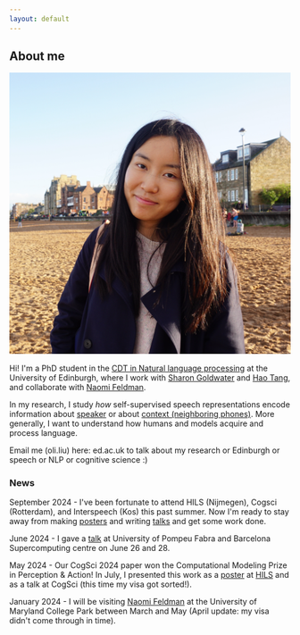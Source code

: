 ```yaml
---
layout: default
---
```


## About me

<img class="profile-picture" src="profile.jpg" onmouseover="this.src='coco_headphone.jpg';" onmouseout="this.src='profile.jpg';">

Hi! I'm a PhD student in the [CDT in Natural language processing](https://web.inf.ed.ac.uk/cdt/natural-language-processing) at the University of Edinburgh, where I work with [Sharon Goldwater](https://homepages.inf.ed.ac.uk/sgwater/) and [Hao Tang](https://homepages.inf.ed.ac.uk/htang2/), and collaborate with [Naomi Feldman](https://users.umiacs.umd.edu/~nhf/index.html). 

In my research, I study *how* self-supervised speech representations encode information about [speaker](https://arxiv.org/pdf/2305.12464.pdf) or about [context (neighboring phones)](https://arxiv.org/pdf/2405.08237). More generally, I want to understand how humans and models acquire and process language. 

Email me (oli.liu) here: ed.ac.uk to talk about my research or Edinburgh or speech or NLP or cognitive science :) 

### News

September 2024 - I've been fortunate to attend HILS (Nijmegen), Cogsci (Rotterdam), and Interspeech (Kos) this past summer. Now I'm ready to stay away from making [posters](interspeech_poster.pdf) and writing [talks](cogsci_talk.pdf) and get some work done.

June 2024 - I gave a [talk](UPF-BSC_talk.pdf) at University of Pompeu Fabra and Barcelona Supercomputing centre on June 26 and 28. 

May 2024 - Our CogSci 2024 paper won the Computational Modeling Prize in Perception & Action! In July, I presented this work as a [poster](hils_poster.pdf) at [HILS](https://hils2024.nl/) and as a talk at CogSci (this time my visa got sorted!).

January 2024 - I will be visiting [Naomi Feldman](https://users.umiacs.umd.edu/~nhf/) at the University of Maryland College Park between March and May (April update: my visa didn't come through in time).


